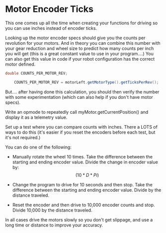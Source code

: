 # Motor Encoder Ticks

This one comes up all the time when creating your functions for driving
so you can use inches instead of encoder ticks.

Looking up the motor encoder specs should give you the counts per
revolution for your motors. And in theory you can combine this number
with your gear reduction and wheel size to predict how many counts per
inch you will get (this is a great constant value to use in your
program....) You can also get this value in code if your robot
configuration has the correct motor defined.

```java
double COUNTS_PER_MOTOR_REV;

    COUNTS_PER_MOTOR_REV = motorLeft.getMotorType().getTicksPerRev();
```

But.... after having done this calculation, you should then verify the
number with some experimentation (which can also help if you don't have
motor specs).

Write an opmode to repeatedly call myMotor.getCurrentPosition() and
display it as a telemetry value.

Set up a test where you can compare counts with inches. There a LOTS of
ways to do this (it's easier if you reset the encoders before each test,
but it's not required.)

You can do one of the following:

- Manually rotate the wheel 10 times. Take the difference between the
  starting and ending encoder value. Divide the change in encoder value
  by:$$(10*D*Pi)$$

- Change the program to drive for 10 seconds and then stop. Take the
  difference between the starting and ending encoder value. Divide by
  the distance traveled.

- Reset the encoder and then drive to 10,000 encoder counts and stop.
  Divide 10,000 by the distance traveled.

In all cases drive the motors slowly so you don't get slippage, and use
a long time or distance to improve your accuracy.

